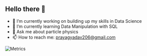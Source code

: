 ## Hello there 👋

- 🔭 I’m currently working on building up my skills in Data Science
- 🌱 I’m currently learning Data Manipulation with SQL
- 💬 Ask me about particle physics
- 📫 How to reach me: prayagyadav206@gmail.com

![Metrics](https://metrics.lecoq.io/?template=classic&isocalendar=1&introduction=1&base=header%2C%20activity%2C%20community%2C%20repositories%2C%20metadata&base.indepth=false&base.hireable=false&base.skip=false&isocalendar=false&isocalendar.duration=full-year&introduction=false&introduction.title=true&config.timezone=Asia%2FCalcutta)
